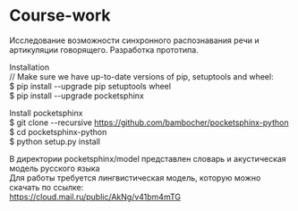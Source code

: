 # Course-work
Исследование возможности синхронного распознавания речи и артикуляции говорящего. Разработка прототипа.

Installation  
// Make sure we have up-to-date versions of pip, setuptools and wheel:  
$ pip install --upgrade pip setuptools wheel  
$ pip install --upgrade pocketsphinx  

Install pocketsphinx  
$ git clone --recursive https://github.com/bambocher/pocketsphinx-python  
$ cd pocketsphinx-python  
$ python setup.py install

В директории pocketsphinx/model представлен словарь и акустическая модель русского языка  
Для работы требуется лингвистическая модель, которую можно скачать по ссылке:  
https://cloud.mail.ru/public/AkNg/v41bm4mTG
